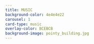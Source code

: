 ```yaml
---
title: MUSIC
background-color: 4e4e4e22
carousel: 1
card-type: music
overlay-color: BCEBCB
background-image: pointy_building.jpg
---
```

